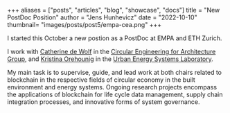 +++
aliases = ["posts", "articles", "blog", "showcase", "docs"]
title = "New PostDoc Position"
author = "Jens Hunhevicz"
date = "2022-10-10"
thumbnail= "images/posts/post5/empa-cea.png"
+++

I started this October a new postion as a PostDoc at EMPA and ETH Zurich.

<!--more-->

I work with <a target="_blank" rel="noopener noreferrer" href="https://cea.ibi.ethz.ch/people/catherine_de_wolf.html">Catherine de Wolf</a> in the <a target="_blank" rel="noopener noreferrer" href="https://cea.ibi.ethz.ch/">Circular Engineering for Architecture Group</a>, and <a target="_blank" rel="noopener noreferrer" href="https://www.empa.ch/web/s313/kristina-orehounig">Kristina Orehounig</a> in the <a target="_blank" rel="noopener noreferrer" href="https://www.empa.ch/web/s313">Urban Energy Systems Laboratory</a>.

My main task is to supervise, guide, and lead work at both chairs related to blockchain in the respective fields of circular economy in the built environment and energy systems. Ongoing research projects encompass the applications of blockchain for life cycle data management, supply chain integration processes, and innovative forms of system governance.